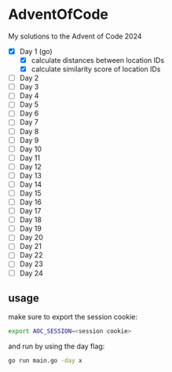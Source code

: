 # AdventOfCode

My solutions to the Advent of Code 2024

- [x] Day 1     (go)
  - [x] calculate distances between location IDs
  - [x] calculate similarity score of location IDs
- [ ] Day 2
- [ ] Day 3
- [ ] Day 4
- [ ] Day 5
- [ ] Day 6
- [ ] Day 7
- [ ] Day 8
- [ ] Day 9
- [ ] Day 10
- [ ] Day 11
- [ ] Day 12
- [ ] Day 13
- [ ] Day 14
- [ ] Day 15
- [ ] Day 16
- [ ] Day 17
- [ ] Day 18
- [ ] Day 19
- [ ] Day 20
- [ ] Day 21
- [ ] Day 22
- [ ] Day 23
- [ ] Day 24

## usage

make sure to export the session cookie:

```bash
export AOC_SESSION=<session cookie>
```

and run by using the day flag:

```bash
go run main.go -day x
```
